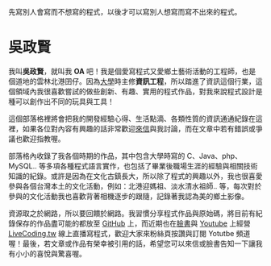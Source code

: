 
先寫別人會寫而不想寫的程式，以後才可以寫別人想寫而寫不出來的程式。

# 吳政賢

我叫**吳政賢**，就叫我 **OA** 吧！我是個愛寫程式又愛鄉土藝術活動的工程師，也是個道地的雲林北港囝仔。因為[大學](https://www.tku.edu.tw/)時主修**資訊工程**，所以踏進了資訊這個行業，這個領域內我很喜歡嘗試的做些創新、有趣、實用的程式作品，對我來說程式設計是種可以創作出不同的玩具與工具！

這個部落格裡將會把我的開發經驗心得、生活點滴、各類性質的資訊通通紀錄在這裡，如果各位對內容有興趣的話非常歡迎[來信](mailto:comdan66@gmail.com?subject=OA's%20Blog&amp;body=Hi%20OA%20%E6%82%A8%E5%A5%BD%2C%0A%0A%E6%88%91%E6%9C%89%E4%BA%9B%E9%97%9C%E6%96%BC%E6%82%A8%E9%83%A8%E8%90%BD%E6%A0%BC%E6%96%87%E7%AB%A0%E7%9A%84%E5%95%8F%E9%A1%8C%E6%83%B3%E8%88%87%E6%82%A8%E8%A8%8E%E8%AB%96..)與我討論，而在文章中若有錯誤或爭議也歡迎指教喔。

部落格內收錄了我各個時期的作品，其中包含大學時寫的 C、Java、php、MySQL.. 等多項各種程式語言實作，也包括了畢業後職場生涯的經驗與相關技術知識的紀錄。或許是因為在文化古鎮長大，所以除了程式的興趣以外，我也很喜愛參與各個台灣本土的文化活動，例如：北港迎媽祖、淡水清水祖師.. 等，每次對於參與的文化活動我也喜歡背著相機逐步的跟隨，記錄著我認為美的鄉土影像。

資源取之於網路，所以要回饋於網路。我習慣分享程式作品與原始碼，將目前有紀錄保存的作品盡可能的都放至 [GitHub](https://github.com/comdan66) 上，而近期也在[臉書](https://www.facebook.com/LiveCoding.tw)與 [Youtube](https://www.youtube.com/c/LiveCodingTw) 上經營 [LiveCoding.tw](https://www.livecoding.tw/) 線上直播寫程式，歡迎大家來粉絲頁按讚與訂閱 Yotutbe 頻道喔！最後，若文章或作品有榮幸被引用的話，希望您可以來信或臉書告知一下讓我有小小的喜悅與驚喜喔。